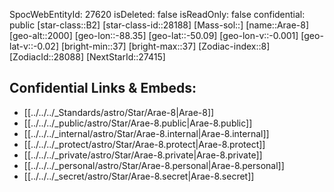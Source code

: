 ﻿---
location: [-50.09,88.35,2000]
type: Star
tags:
- astro/Star

---
SpocWebEntityId: 27620
isDeleted: false
isReadOnly: false
confidential: public
[star-class::B2]
[star-class-id::28188]
[Mass-sol::]
[name::Arae-8]
[geo-alt::2000]
[geo-lon::-88.35]
[geo-lat::-50.09]
[geo-lon-v::-0.001]
[geo-lat-v::-0.02]
[bright-min::37]
[bright-max::37]
[Zodiac-index::8]
[ZodiacId::28088]
[NextStarId::27415]



## Confidential Links & Embeds: 
- [[../../../_Standards/astro/Star/Arae-8|Arae-8]] 
- [[../../../_public/astro/Star/Arae-8.public|Arae-8.public]] 
- [[../../../_internal/astro/Star/Arae-8.internal|Arae-8.internal]] 
- [[../../../_protect/astro/Star/Arae-8.protect|Arae-8.protect]] 
- [[../../../_private/astro/Star/Arae-8.private|Arae-8.private]] 
- [[../../../_personal/astro/Star/Arae-8.personal|Arae-8.personal]] 
- [[../../../_secret/astro/Star/Arae-8.secret|Arae-8.secret]]

